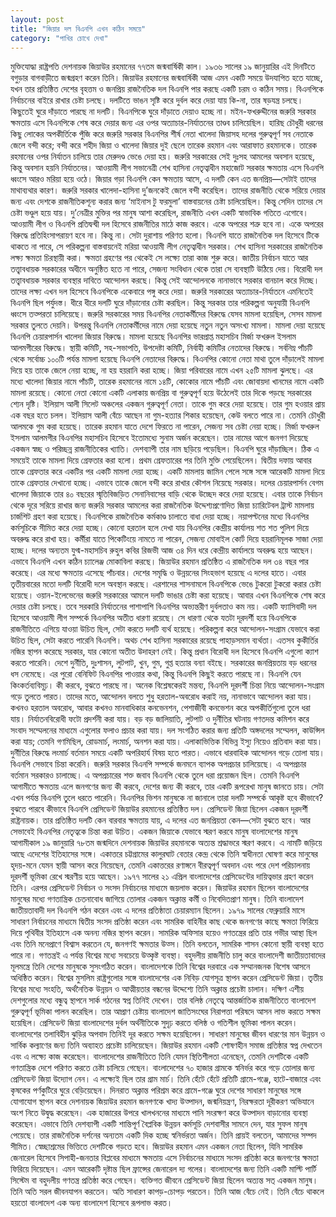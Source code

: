 ```yaml
---
layout: post
title: "জিয়ার দল বিএনপি এখন কঠিন সময়ে"
category: "পাখির চোখে দেখা"
---
```

মুক্তিযোদ্ধা রাষ্ট্রপতি দেশনায়ক জিয়াউর রহমানের ৭৭তম জন্মবার্ষিকী কাল। ১৯৩৬ সালের ১৯ জানুয়ারির এই দিনটিতে বগুড়ার বাগবাড়ীতে জন্মগ্রহণ করেন তিনি। জিয়াউর রহমানের জন্মবার্ষিকী আজ এমন একটি সময়ে উদযাপিত হতে যাচ্ছে, যখন তার প্রতিষ্ঠিত দেশের বৃহত্তম ও জনপ্রিয় রাজনৈতিক দল বিএনপি পার করছে একটি চরম ও কঠিন সময়। বিএনপিকে নির্বাচনের বাইরে রাখার চেষ্টা চলছে। দলটিতে ভাঙন সৃষ্টি করে দুর্বল করে দেয়া যায় কি-না, তার ষড়যন্ত্র চলছে। কিছুতেই ঘুরে দাঁড়াতে পারছে না দলটি। বিএনপিকে ঘুরে দাঁড়াতে দেয়াও হচ্ছে না।
মইন-ফখরুদ্দীনের জরুরি সরকার ক্ষমতায় এসে বিএনপিকে শেষ করে দেয়ার জন্য এর ওপর অত্যাচার-নির্যাতনের তাণ্ডব চালিয়েছিল। হারিছ চৌধুরী ধরনের কিছু লোকের অপকীর্তিকে পুঁজি করে জরুরি সরকার বিএনপির শীর্ষ নেতা খালেদা জিয়াসহ দলের গুরুত্বপূর্ণ সব নেতাকে জেলে বন্দী করে; বন্দী করে শহীদ জিয়া ও খালেদা জিয়ার দুই ছেলে তারেক রহমান এবং আরাফাত রহমানকে। তারেক রহমানের ওপর নির্যাতন চালিয়ে তার মেরুদণ্ড ভেঙে দেয়া হয়। জরুরি সরকারের সেই দুঃসহ আমলের অবসান হয়েছে, কিন্তু অবসান হয়নি নির্যাতনের।
আওয়ামী লীগ সভানেত্রী শেখ হাসিনা নেতৃত্বাধীন মহাজোট সরকার ক্ষমতায় এসে বিএনপি ধ্বংসে আরও মরিয়া হয়ে ওঠে। জিয়ার গড়া বিএনপি কেন ক্ষমতায় আসে, এ দলটি কেন এত জনপ্রিয়—সেটাই তাদের মাথাব্যথার কারণ।
জরুরি সরকার খালেদা-হাসিনা দু’জনকেই জেলে বন্দী করেছিল। তাদের রাজনীতি থেকে সরিয়ে দেয়ার জন্য এবং দেশকে রাজনীতিকশূন্য করার জন্য ‘মাইনাস টু ফরমুলা’ বাস্তবায়নের চেষ্টা চালিয়েছিল। কিন্তু সেদিন তাদের সে চেষ্টা ভণ্ডুল হয়ে যায়। দু’নেত্রীর মুক্তির পর মানুষ আশা করেছিল, রাজনীতি এখন একটি স্বাভাবিক গতিতে এগোবে। আওয়ামী লীগ ও বিএনপি প্রতিদ্বন্দ্বী দল হিসেবে রাজনীতির মাঠে কাজ করবে। একে অপরের শত্রু হবে না। একে অপরের বিরুদ্ধে প্রতিহিংসাপরায়ণ হবে না। কিন্তু না। সেটা দুরাশায় পরিণত হলো। বিএনপি যাতে রাজনৈতিক দল হিসেবে টিকে থাকতে না পারে, সে পরিকল্পনা বাস্তবায়নেই মরিয়া আওয়ামী লীগ নেতৃত্বাধীন সরকার।
শেখ হাসিনা সরকারের রাজনৈতিক লক্ষ্য ক্ষমতা চিরস্থায়ী করা। ক্ষমতা গ্রহণের পর থেকেই সে লক্ষ্যে তারা কাজ শুরু করে। জাতীয় নির্বাচন যাতে আর তত্ত্বাবধায়ক সরকারের অধীনে অনুষ্ঠিত হতে না পারে, সেজন্য সংবিধান থেকে তারা সে ব্যবস্থাটি উঠিয়ে দেয়। বিরোধী দল তত্ত্বাবধায়ক সরকার ব্যবস্থার দাবিতে আন্দোলন করছে। কিন্তু সেই আন্দোলনকে নানাভাবে সরকার বানচাল করে দিচ্ছে। তাদের লক্ষ্য এখন দল হিসেবে বিএনপিকে একেবারে পঙ্গু করে দেয়া।
জরুরি সরকারের অত্যাচার-নির্যাতনে এমনিতেই বিএনপি ছিল পর্যুদস্ত। ধীরে ধীরে দলটি ঘুরে দাঁড়ানোর চেষ্টা করছিল। কিন্তু সরকার তার পরিকল্পনা অনুযায়ী বিএনপি ধ্বংসে তত্পরতা চালিয়েছে। জরুরি সরকারের সময় বিএনপির নেতাকর্মীদের বিরুদ্ধে যেসব মামলা হয়েছিল, সেসব মামলা সরকার তুলতে দেয়নি। উপরন্তু বিএনপি নেতাকর্মীদের নামে দেয়া হয়েছে নতুন নতুন অসংখ্য মামলা। মামলা দেয়া হয়েছে বিএনপি চেয়ারপার্সন খালেদা জিয়ার বিরুদ্ধে। মামলা হয়েছে বিএনপির ভারপ্রাপ্ত মহাসচিব মির্জা ফখরুল ইসলাম আলমগীরের বিরুদ্ধে। স্থায়ী কমিটি, সহ-সভাপতি, উপদেষ্টা কমিটি, নির্বাহী কমিটির নেতাদের বিরুদ্ধে। সর্বনিম্ন পাঁচটি থেকে সর্বোচ্চ ১০০টি পর্যন্ত মামলা হয়েছে বিএনপি নেতাদের বিরুদ্ধে। বিএনপির কোনো নেতা মাথা তুলে দাঁড়ালেই মামলা দিয়ে হয় তাকে জেলে নেয়া হচ্ছে, না হয় হয়রানি করা হচ্ছে। জিয়া পরিবারের নামে এখন ২৫টি মামলা ঝুলছে। এর মধ্যে খালেদা জিয়ার নামে পাঁচটি, তারেক রহমানের নামে ১৪টি, কোকোর নামে পাঁচটি এবং জোবায়দা খানমের নামে একটি মামলা রয়েছে। কোনো নেতা কোনো একটি এলাকায় জনপ্রিয় বা গুরুত্বপূর্ণ হয়ে উঠেলেই তার দিকে পড়ছে সরকারের শ্যেন দৃষ্টি। ইলিয়াস আলী সিলেট অঞ্চলের একজন গুরুত্বপূর্ণ নেতা। তাকে গুম করে দেয়া হয়েছে। তার গুম হওয়ার প্রায় এক বছর হতে চলল। ইলিয়াস আলী বেঁচে আছেন না গুম-হত্যার শিকার হয়েছেন, কেউ বলতে পারে না। তেমনি চৌধুরী আলমকে গুম করা হয়েছে। তারেক রহমান যাতে দেশে ফিরতে না পারেন, সেজন্য সব চেষ্টা নেয়া হচ্ছে। মির্জা ফখরুল ইসলাম আলমগীর বিএনপির মহাসচিব হিসেবে ইতোমধ্যে সুনাম অর্জন করেছেন। তার নামের আগে জনগণ দিয়েছে একজন স্বচ্ছ ও পরিচ্ছন্ন রাজনীতিকের খ্যাতি। দেশব্যাপী তার নাম ছড়িয়ে পড়েছিল। বিএনপি ঘুরে দাঁড়াচ্ছিল। ঠিক এ সময়েই তাকে মামলা দিয়ে গ্রেফতার করা হলো। প্রথম গ্রেফতারের পর তিনি মুক্তি পেয়েছিলেন। দ্বিতীয় দফায় আবার তাকে গ্রেফতার করে একটির পর একটি মামলা দেয়া হচ্ছে। একটি মামলায় জামিন পেলে সঙ্গে সঙ্গে আরেকটি মামলা দিয়ে তাকে গ্রেফতার দেখানো হচ্ছে। এভাবে তাকে জেলে বন্দী করে রাখার কৌশল নিয়েছে সরকার। দলের চেয়ারপার্সন বেগম খালেদা জিয়াকে তার ৪০ বছরের স্মৃতিবিজড়িত সেনানিবাসের বাড়ি থেকে উচ্ছেদ করে দেয়া হয়েছে। এবার তাকে নির্বাচন থেকে দূরে সরিয়ে রাখার জন্য জরুরি সরকার আমলের করা রাজনৈতিক উদ্দেশ্যপ্রণোদিত জিয়া চ্যারিটেবল ট্রাস্ট মামলায় চার্জশিট গ্রহণ করা হয়েছে। বিএনপিকে রাজনৈতিক কর্মকাণ্ড চালাতে বাধা দেয়া হচ্ছে। নয়াপল্টনের মধ্যে বিএনপির কর্মসূচিকে সীমিত করে দেয়া হচ্ছে। কোনো হরতাল হলে দেখা যায় বিএনপির কেন্দ্রীয় কার্যালয় শত শত পুলিশ দিয়ে অবরুদ্ধ করে রাখা হয়। কর্মীরা যাতে পিকেটিংয়ে নামতে না পারেন, সেজন্য মোবাইল কোর্ট দিয়ে হয়রানিমূলক সাজা দেয়া হচ্ছে। দলের অন্যতম যুগ্ম-মহাসচিব রুহুল কবির রিজভী আজ ৩৪ দিন ধরে কেন্দ্রীয় কার্যালয়ে অবরুদ্ধ হয়ে আছেন। এভাবে বিএনপি এখন কঠিন চ্যালেঞ্জ মোকাবিলা করছে। জিয়াউর রহমান প্রতিষ্ঠিত এ রাজনৈতিক দল ৩৪ বছর পার করেছে। এর মধ্যে ক্ষমতায় এসেছে পাঁচবার। দেশের সমৃদ্ধি ও উন্নয়নের সিংহভাগ হয়েছে এ দলের হাতে। এবার তৃতীয়বারের মতো দলটি বিরোধী দলে অবস্থান করছে। এরশাদের শাসনামলে বিএনপিকে ভেঙে টুকরো টুকরো করার চেষ্টা হয়েছে। ওয়ান-ইলেভেনের জরুরি সরকারের আমলে দলটি ভাঙার চেষ্টা করা হয়েছে। আবার এখন বিএনপিকে শেষ করে দেয়ার চেষ্টা চলছে।
তবে সরকারি নির্যাতনের পাশাপাশি বিএনপির অভ্যন্তরীণ দুর্বলতাও কম নয়। একটি ফ্যাসিবাদী দল হিসেবে আওয়ামী লীগ সম্পর্কে বিএনপির অতীত ধারণা রয়েছে। সে ধারণা থেকে যতটা দূরদর্শী হয়ে বিএনপিকে রাজনীতিতে এগিয়ে যাওয়া উচিত ছিল, সেটা করতে দলটি ব্যর্থ হয়েছে। পরিকল্পনা করে আন্দোলন-সংগ্রাম যেভাবে করা উচিত ছিল, সেটা করতে পারেনি বিএনপি। অথচ শেখ হাসিনা সরকারের রয়েছে পাহাড়সমান ব্যর্থতা। এতসব কুকীর্তির নজির স্থাপন করেছে সরকার, যার কোনো অতীত উদাহরণ নেই। কিন্তু প্রধান বিরোধী দল হিসেবে বিএনপি এগুলো ক্যাশ করতে পারেনি। দেশে দুর্নীতি, দুঃশাসন, লুটপাট, খুন, গুম, গুপ্ত হত্যার বন্যা বইছে। সরকারের জনপ্রিয়তায় বড় ধরনের ধস নেমেছে। এর পুরো বেনিফিট বিএনপির পাওয়ার কথা, কিন্তু বিএনপি কিছুই করতে পারছে না। বিএনপি যেন কিংকর্তব্যবিমূঢ়। কী করবে, বুঝতে পারছে না। অনেক বিশ্লেষকেরই মন্তব্য, বিএনপি দূরদর্শী চিন্তা নিয়ে আন্দোলন-সংগ্রাম গড়ে তুলতে পারত। তাদের মতে, আন্দোলন বলতে শুধু হরতাল-অবরোধ করাই নয়, নানাভাবে আন্দোলন করা যায়। কখনও হরতাল অবরোধ, আবার কখনও মানবাধিকার কনভেনশন, পেশাজীবী কনভেশন করে অপকীর্তিগুলো তুলে ধরা যায়। নির্যাতনবিরোধী ফটো প্রদর্শনী করা যায়। বড় বড় জালিয়াতি, লুটপাট ও দুর্নীতির ঘটনায় গণতদন্ত কমিশন করে সংবাদ সম্মেলনের মাধ্যমে এগুলোর ফলাও প্রচার করা যায়। দল সংগঠিত করার জন্য প্রতিটি অঙ্গদলের সম্মেলন, কাউন্সিল করা যায়; তেমনি গণমিছিল, রোডমার্চ, লংমার্চ, অনশন করা যায়। এলাকাভিত্তিক বিভিন্ন ইস্যু নিয়েও প্রতিবাদ করা যায়। দুর্নীতির বিরুদ্ধে লংমার্চ বর্তমান সময়ে একটি অপরিহার্য বিষয় হতে পারত। এভাবে ধারবাহিক আন্দোলন গড়ে তোলা যায়। বিএনপি সেভাবে চিন্তা করেনি।
জরুরি সরকার বিএনপি সম্পর্কে জনমনে ব্যাপক অপপ্রচার চালিয়েছে। এ অপপ্রচার বর্তমান সরকারও চালাচ্ছে। এ অপপ্রচারের শক্ত জবাব বিএনপি থেকে তুলে ধরা প্রয়োজন ছিল। তেমনি বিএনপি আগামীতে ক্ষমতায় এলে জনগণের জন্য কী করবে, দেশের জন্য কী করবে, তার একটি রূপরেখা মানুষ জানতে চায়। সেটা এখন পর্যন্ত বিএনপি তুলে ধরতে পারেনি। বিএনপির ভিশন মানুষকে না জানালে তারা দলটি সম্পর্কে আকৃষ্ট হবে কীভাবে? বুঝতে পারবে কীভাবে বিএনপি প্রেসিডেন্ট জিয়াউর রহমানের প্রতিষ্ঠিত দল। প্রেসিডেন্ট জিয়া ছিলেন একজন দূরদর্শী রাষ্ট্রনায়ক। তার প্রতিষ্ঠিত দলটি কেন বারবার ক্ষমতায় যায়, এ দলের এত জনপ্রিয়তা কেন—সেটা বুঝতে হবে। আর সেভাবেই বিএনপির নেতৃত্বকে চিন্তা করা উচিত।
একজন জিয়াকে যেভাবে স্মরণ করবে মানুষ
বাংলাদেশের মানুষ আগামীকাল ১৯ জানুয়ারি ৭৮তম জন্মদিনে দেশনায়ক জিয়াউর রহমানকে অত্যন্ত শ্রদ্ধাভরে স্মরণ করবে। এ নামটি জড়িয়ে আছে এদেশের ইতিহাসের সঙ্গে। একাত্তরে চট্টগ্রামের কালুরঘাট বেতার কেন্দ্র থেকে তিনি স্বাধীনতা ঘোষণা করে মানুষের হৃদয়-মনে যেমন স্থায়ী আসন করে নিয়েছেন, তেমনি একাত্তরের রণাঙ্গনে বীরত্বপূর্ণ অবদান এবং পরে দেশ পরিচালনায় দূরদর্শী ভূমিকা রেখে স্মরণীয় হয়ে আছেন। ১৯৭৭ সালের ২১ এপ্রিল বাংলাদেশের প্রেসিডেন্টের দায়িত্বভার গ্রহণ করেন তিনি। এরপর প্রেসিডেন্ট নির্বাচন ও সংসদ নির্বাচনের মাধ্যমে জয়লাভ করেন। জিয়াউর রহমান ছিলেন বাংলাদেশের মানুষের মধ্যে গণতান্ত্রিক চেতনাবোধ জাগিয়ে তোলার একজন অক্লান্ত কর্মী ও নিবেদিতপ্রাণ মানুষ। তিনি বাংলাদেশ জাতীয়তাবাদী দল বিএনপি গঠন করেন এবং এ দলের প্রতিষ্ঠাতা চেয়ারম্যান ছিলেন। ১৯৭৯ সালের ফেব্রুয়ারি মাসে সাধারণ নির্বাচনের মাধ্যমে দ্বিতীয় সংসদ প্রতিষ্ঠা করেন এবং সামরিক বাহিনীর কাছ থেকে জনগণের কাছে ক্ষমতা ফিরিয়ে দিয়ে পৃথিবীর ইতিহাসে এক অনন্য নজির স্থাপন করেন। সামরিক অফিসার হয়েও গণতন্ত্রের প্রতি তার গভীর আস্থা ছিল এবং তিনি মনেপ্রাণে বিশ্বাস করতেন যে, জনগণই ক্ষমতার উত্স। তিনি বলতেন, সামরিক শাসন কোনো স্থায়ী ব্যবস্থা হতে পারে না। গণতন্ত্রই এ পর্যন্ত বিশ্বের মধ্যে সবচেয়ে উত্কৃষ্ট ব্যবস্থা।
বহুদলীয় রাজনীতি চালু করে বাংলাদেশী জাতীয়তাবাদের মূলমন্ত্রে তিনি দেশের মানুষকে সুসংগঠিত করেন। বাংলাদেশকে তিনি বিশ্বের দরবারে এক সম্মানজনক বিশেষ আসনে অধিষ্ঠিত করেন। বিশ্বের মুসলিম রাষ্ট্রগুলোর সঙ্গে বাংলাদেশের এক নিবিড় যোগসূত্র স্থাপন করেন প্রেসিডেন্ট জিয়া। তৃতীয় বিশ্বের মধ্যে সংহতি, অর্থনৈতিক উন্নয়ন ও আত্মীয়তার বন্ধনের উদ্দেশ্যে তিনি অক্লান্ত প্রচেষ্টা চালান। দক্ষিণ এশীয় দেশগুলোর মধ্যে বন্ধুত্ব স্থাপনে সার্ক গঠনের স্বপ্ন তিনিই দেখেন। তার বলিষ্ঠ নেতৃত্বে আন্তর্জাতিক রাজনীতিতে বাংলাদেশ গুরুত্বপূর্ণ ভূমিকা পালন করেছিল। তার আপ্রাণ চেষ্টায় বাংলাদেশ জাতিসংঘের নিরাপত্তা পরিষদে আসন লাভ করতে সক্ষম হয়েছিল।
প্রেসিডেন্ট জিয়া বাংলাদেশের দুর্বল অর্থনীতিকে সুদৃঢ় করতে বলিষ্ঠ ও গতিশীল ভূমিকা পালন করেন। বাংলাদেশের তলাবিহীন ঝুড়ির অপবাদ তিনিই দূর করতে সক্ষম হয়েছিলেন। সাধারণ মানুষের জীবন ধারণের মান উন্নয়ন ও সার্বিক কল্যাণের জন্য তিনি অব্যাহত প্রচেষ্টা চালিয়েছেন। জিয়াউর রহমান একটি শোষণহীন সমাজ প্রতিষ্ঠার স্বপ্ন দেখতেন এবং এ লক্ষ্যে কাজ করেছেন। বাংলাদেশের রাজনীতিতে তিনি যেমন স্থিতিশীলতা এনেছেন, তেমনি দেশটিকে একটি গণতান্ত্রিক দেশে পরিণত করতে চেষ্টা চালিয়ে গেছেন। বাংলাদেশের ৭০ হাজার গ্রামকে স্বনির্ভর করে গড়ে তোলার জন্য প্রেসিডেন্ট জিয়া উদ্যোগ নেন। এ লক্ষ্যেই ছিল তার গ্রাম মার্চ। তিনি হেঁটে হেঁটে প্রতিটি গ্রামে-গঞ্জে, হাটে-বাজারে এবং কৃষকের পর্ণকুটিরে ঘুরে বেড়িয়েছেন। দিনরাত অক্লান্ত পরিশ্রম করে গ্রামে-গঞ্জে ঘুরে দেশের সাধারণ মানুষের সঙ্গে যোগাযোগ স্থাপন করে দেশনায়ক জিয়াউর রহমান জনগণকে খাদ্য উত্পাদন, জন্মনিয়ন্ত্রণ, নিরক্ষরতা দূরীকরণ অভিযানে অংশ নিতে উদ্বুদ্ধ করেছেন। এক হাজারের উপরে খালখননের মাধ্যমে পানি সংরক্ষণ করে উত্পাদন বাড়ানোর ব্যবস্থা করেছেন। এভাবে তিনি দেশব্যাপী একটি শান্তিপূর্ণ বৈপ্লবিক উন্নয়ন কর্মসূচি দেশবাসীর সামনে দেন, যার সুফল মানুষ পেয়েছে। তার রাজনৈতিক দর্শনের অন্যতম একটি দিক হচ্ছে স্বনির্ভরতা অর্জন। তিনি প্রায়ই বলতেন, আমাদের সম্পদ সীমিত। স্বেচ্ছাশ্রমের ভিত্তিতে দেশটিকে গড়তে হবে।
জিয়াউর রহমান এমন একজন নেতা ছিলেন, যিনি সামরিক জেনারেল হিসেবে সিপাহী-জনতার বিপ্লবের মাধ্যমে ক্ষমতায় এসে নির্বাচনের মাধ্যমে সংসদ প্রতিষ্ঠা করে জনগণের ক্ষমতা ফিরিয়ে দিয়েছেন। এমন আরেকটি দৃষ্টান্ত ছিল ফ্রান্সের জেনারেল দ্য গলের। বাংলাদেশের জন্য তিনি একটি মাল্টি পার্টি সিস্টেম বা বহুদলীয় গণতন্ত্র প্রতিষ্ঠা করে গেছেন। ব্যক্তিগত জীবনে প্রেসিডেন্ট জিয়া ছিলেন অত্যন্ত সত্ একজন মানুষ। তিনি অতি সরল জীবনযাপন করতেন। অতি সাধারণ কাপড়-চোপড় পরতেন। তিনি আজ বেঁচে নেই। তিনি বেঁচে থাকলে হয়তো বাংলাদেশ এক অন্য বাংলাদেশ হিসেবে রূপলাভ করত।
